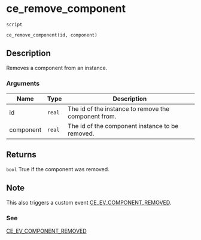 # ce_remove_component
`script`
```gml
ce_remove_component(id, component)
```

## Description
Removes a component from an instance.

### Arguments
| Name | Type | Description |
| ---- | ---- | ----------- |
| id | `real` | The id of the instance to remove the component from. |
| component | `real` | The id of the component instance to be removed. |

## Returns
`bool` True if the component was removed.

## Note
 This also triggers a custom event [CE_EV_COMPONENT_REMOVED](./CE_EV_COMPONENT_REMOVED.html).

### See
[CE_EV_COMPONENT_REMOVED](CE_EV_COMPONENT_REMOVED.html)